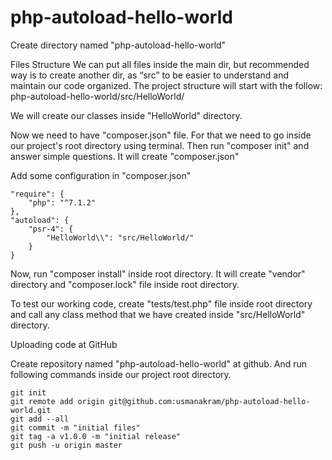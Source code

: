 # php-autoload-hello-world

Create directory named "php-autoload-hello-world"


Files Structure
We can put all files inside the main dir, but recommended way is to create another dir, as “src” to be easier to understand and maintain our code organized. The project structure will start with the follow: php-autoload-hello-world/src/HelloWorld/

We will create our classes inside "HelloWorld" directory.

Now we need to have "composer.json" file. For that we need to go inside our project's root directory using terminal. Then run "composer init" and answer simple questions. It will create "composer.json"

Add some configuration in "composer.json"

	"require": {
        "php": "^7.1.2"
    },
    "autoload": {
        "psr-4": {
            "HelloWorld\\": "src/HelloWorld/"
        }
    }

Now, run "composer install" inside root directory. It will create "vendor" directory and "composer.lock" file inside root directory.

To test our working code, create "tests/test.php" file inside root directory and call any class method that we have created inside "src/HelloWorld" directory.


Uploading code at GitHub

Create repository named "php-autoload-hello-world" at github. And run following commands inside our project root directory.

	git init
	git remote add origin git@github.com:usmanakram/php-autoload-hello-world.git
	git add --all
	git commit -m "initial files"
	git tag -a v1.0.0 -m "initial release"
	git push -u origin master

